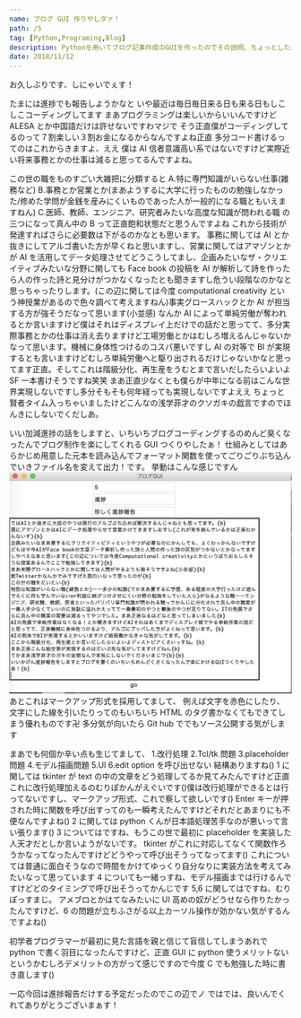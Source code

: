 ```yaml
---
name: ブログ GUI 作りやしタァ！
path: /5
tag: [Python,Programing,Blog]
description: Pythonを用いてブログ記事作成のGUIを作ったのでその説明、ちょっとしたポエム
date: 2018/11/12
---
```


お久しぶりです、しにゃいでぇす！

たまには進捗でも報告しようかなと
いや最近は毎日毎日来る日も来る日もしこしこコーディングしてます
まあプログラミングは楽しいからいいんですけど ALESA とか中国語だけは許せないですわマジで
そう正直僕がコーディングしてるのって７割楽しい３割お金になるからなんですよね正直
多分コード書けるってのはこれからきますよ、ええ
僕は AI 信者意識高い系ではないですけど実際近い将来事務とかの仕事は減ると思ってるんですよね。

この世の職をものすごい大雑把に分類すると
A.特に専門知識がいらない仕事(雑務など)
B.事務とか営業とか(まあようするに大学に行ったものの勉強しなかった/修めた学問が金銭を産みにくいものであった人が一般的になる職ともいえますねん)
C.医師、教師、エンジニア、研究者みたいな高度な知識が問われる職
の三つになって真ん中の B って正直飽和状態だと思うんですよね
これから技術が発達すればさらに必要数は下がるのかなとも思います。 事務に関しては AI とか抜きにしてアルゴ書いた方が早くねと思いますし、営業に関してはアマゾンとかが AI を活用してデータ処理させてどうこうしてまし、企画みたいなザ・クリエイティブみたいな分野に関しても Face book の投稿を AI が解析して詩を作ったら人の作った詩と見分けがつかなくなったとも聞きますし危うい段階なのかなと思っちゃったりします。(この辺に関しては今度 computational creativity という神授業があるので色々調べて考えますねん)事実グロースハックとか AI が担当する方が強そうだなって思います(小並感)
なんか AI によって単純労働が奪われるとか言いますけど僕はそれはディスプレイ上だけでの話だと思ってて、多分実際事務とかの仕事は消え去りますけど工場労働とかはむしろ増えるんじゃないかなって思います。機械に身体性つけるのコスパ悪いですし
AI の対等で BI が実現するとも言いますけどむしろ単純労働へと駆り出されるだけじゃないかなと思ってます正直。そしてこれは階級分化、再生産をうむとまで言いだしたらいよいよ SF 一本書けそうですね笑笑
まあ正直少なくとも僕らが中年になる前はこんな世界実現しないですし多分そもそも何年経っても実現しないですよええ
ちょっと賢者タイム入っちゃいましたけどこんなの浅学菲才のクソガキの戯言ですのでほんきにしないでくだしあ。

いい加減進捗の話をしますと、いちいちブログコーディングするのめんど臭くなったんでブログ制作を楽にしてくれる GUI つくりやしたぁ！
仕組みとしてはあらかじめ用意した元本を読み込んでフォーマット関数を使ってごりごりぶち込んでいきファイル名を変えて出力！です。
挙動はこんな感じですん
<img src="/static/5-1.png">
あとこれはマークアップ形式を採用してまして、
例えば文字を赤色にしたり、文字にした線を引いたりってのもいちいち HTML のタグ書かなくてもできてしまう優れものです卍
多分気が向いたら Git hub ででもソース公開する気がします

まあでも何個か辛い点も生じてまして、 1.改行処理
2.Tcl/tk 問題
3.placeholder 問題 4.モデル描画問題
5.UI
6.edit option を呼び出せない
結構ありますね()
1 に関しては tkinter が text の中の文章をどう処理してるか見てみたんですけど正直これに改行処理加えるのむりぽかんがえぐいです()僕は改行処理ができるとは行ってないですし、マークアップ形式、これで察して欲しいです()
Enter キーが押された時に関数を呼び出すってのも一瞬考えたんですけどそれだとあまりにも不便なんですよね()
2 に関しては python くんが日本語処理苦手なのが悪いって言い張ります()
3 についてはですね、もうこの世で最初に placeholder を実装した人天才だとしか言いようがないです。
tkinter がこれに対応してなくて関数作ろうかなってなったんですけどどうやって呼び出そうってなってます()
これについては普通に面白そうなので時間をかけてゆっくり自分なりに実装方法を考えてみたいなって思っています
4 についても一緒っすね、モデル描画までは行けるんですけどどのタイミングで呼び出そうってかんじです
5,6 に関してはですね、むりぽっすまじ。
アメブロとかはてなみたいに UI 高めの奴がどうせなら作りたかったんですけど、6 の問題が立ちふさがる以上カーソル操作が効かない気がするんですよね()

初学者プログラマーが最初に見た言語を親と信じて盲信してしまうあれで python で書く羽目になったんですけど、正直 GUI に python 使うメリットないというかむしろデメリットの方がって感じですので今度 C でも勉強した時に書き直します()

一応今回は進捗報告だけする予定だったのでこの辺でノ
ではでは、良いんでくれてありがとうございまぁす！
